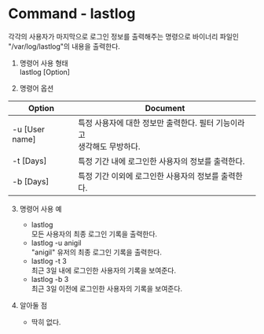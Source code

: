 Command - lastlog
===============
각각의 사용자가 마지막으로 로그인 정보를 출력해주는 명령으로 바이너리 파일인<br>
"/var/log/lastlog"의 내용을 출력한다.

1. 명령어 사용 형태<br>
lastlog [Option]

2. 명령어 옵션

| Option | Document |
|--------|----------|
| -u [User name]     | 특정 사용자에 대한 정보만 출력한다. 필터 기능이라고<br>생각해도 무방하다. |
| -t [Days]     | 특정 기간 내에 로그인한 사용자의 정보를 출력한다. |
| -b [Days]     | 특정 기간 이외에 로그인한 사용자의 정보를 출력한다. |

3. 명령어 사용 예<br>
    - lastlog<br>
    모든 사용자의 최종 로그인 기록을 출력한다.
    - lastlog -u anigil<br>
    "anigil" 유저의 최종 로그인 기록을 출력한다.
    - lastlog -t 3<br>
    최근 3일 내에 로그인한 사용자의 기록을 보여준다.
    - lastlog -b 3<br>
    최근 3일 이전에 로그인한 사용자의 기록을 보여준다.

4. 알아둘 점<br>
    - 딱히 없다.